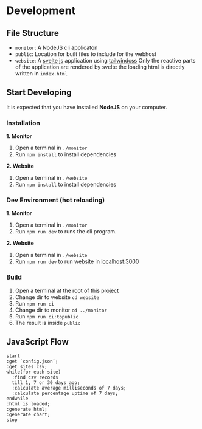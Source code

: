 # Development

## File Structure

- `monitor`: A NodeJS cli applicaton
- `public`: Location for built files to include for the webhost
- `website`: A [svelte js](https://svelte.dev/) application using [tailwindcss](https://tailwindcss.com/)
  Only the reactive parts of the application are rendered by svelte the loading html is directly written in `index.html`

## Start Developing

It is expected that you have installed **NodeJS** on your computer.

### Installation

**1. Monitor**

1. Open a terminal in `./monitor`
2. Run `npm install` to install dependencies

**2. Website**

1. Open a terminal in `./website`
2. Run `npm install` to install dependencies

### Dev Environment (hot reloading)

**1. Monitor**

1. Open a terminal in `./monitor`
2. Run `npm run dev` to runs the cli program.

**2. Website**

1. Open a terminal in `./website`
2. Run `npm run dev` to run website in [localhost:3000](http://localhost:3000/)

### Build

1. Open a terminal at the root of this project
2. Change dir to website `cd website`
3. Run `npm run ci`
4. Change dir to monitor `cd ../monitor`
5. Run `npm run ci:topublic`
6. The result is inside `public`

## JavaScript Flow

```plantuml
start
:get `config.json`;
:get sites csv;
while(for each site)
  :find csv records
  till 1, 7 or 30 days ago;
  :calculate average milliseconds of 7 days;
  :calculate percentage uptime of 7 days;
endwhile
:html is loaded;
:generate html;
:generate chart;
stop

```
